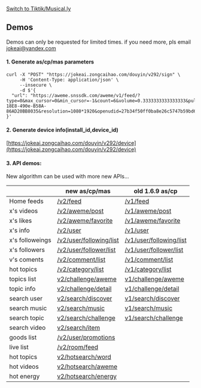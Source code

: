[Switch to Tiktik/Musical.ly](https://github.com/JokeAI/Sign-Tiktok)

## Demos
Demos can only be requested for limited times. if you need more, pls email jokeai@yandex.com

#### 1. Generate as/cp/mas parameters
```
curl -X "POST" "https://jokeai.zongcaihao.com/douyin/v292/sign" \
     -H 'Content-Type: application/json' \
     --insecure \
     -d $'{
  "url": "https://aweme.snssdk.com/aweme/v1/feed/?type=0&max_cursor=0&min_cursor=-1&count=6&volume=0.3333333333333333&pull_type=2&need_relieve_aweme=0&filter_warn=0&req_from&is_cold_start=0&js_sdk_version=1.2.2&app_type=normal&manifest_version_code=321&_rticket=1541682949911&ac=wifi&device_id=59121099964&iid=50416179430&os_version=8.1.0&channel=gray_3306&version_code=330&device_type=ONEPLUS%20A5000&language=zh&vid=C2DD3A72-18E8-490e-B58A-86AD20BB8035&resolution=1080*1920&openudid=27b34f50ff0ba8e26c5747b59bd6d160fbdff384&update_version_code=3216&app_name=aweme&version_name=3.3.0&os_api=27&device_brand=OnePlus&ssmix=a&device_platform=android&dpi=420&aid=1128"
}'
```

#### 2. Generate device info(install_id,device_id)
[https://jokeai.zongcaihao.com/douyin/v292/device](https://jokeai.zongcaihao.com/douyin/v292/device)

#### 3. API demos:

New algorithm can be used with more new APIs... 

| |  new as/cp/mas  | old 1.6.9 as/cp |
| ------------- | ------------- | ------------- |
| Home feeds  | [/v2/feed](https://jokeai.zongcaihao.com/douyin/v292/feed)  | [/v1/feed](https://jokeai.zongcaihao.com/douyin/v169/feed)  |
| x's videos  | [/v2/aweme/post](https://jokeai.zongcaihao.com/douyin/v292/aweme/post?user_id=83774364341&max_cursor=0&count=20)  | [/v1/aweme/post](https://jokeai.zongcaihao.com/douyin/v169/aweme/post?user_id=83774364341&max_cursor=0&count=20)  |
| x's likes  | [/v2/aweme/favorite](https://jokeai.zongcaihao.com/douyin/v292/aweme/favorite?user_id=83774364341&max_cursor=0&count=20)  | [/v1/aweme/favorite](https://jokeai.zongcaihao.com/douyin/v169/aweme/favorite?user_id=83774364341&max_cursor=0&count=20)  |
| x's info  | [/v2/user](https://jokeai.zongcaihao.com/douyin/v292/user?user_id=83774364341)  | [/v1/user](https://jokeai.zongcaihao.com/douyin/v169/user?user_id=83774364341)|
| x's followeings  | [/v2/user/following/list](https://jokeai.zongcaihao.com/douyin/v292/user/following/list?user_id=83774364341&max_time=1541202996)  | [/v1/user/following/list](https://jokeai.zongcaihao.com/douyin/v169/user/following/list?user_id=83774364341&max_time=1541202996)  |
| x's followers  | [/v2/user/follower/list](https://jokeai.zongcaihao.com/douyin/v292/user/follower/list?user_id=83774364341&max_time=1541473941)  | [/v1/user/follower/list](https://jokeai.zongcaihao.com/douyin/v169/user/follower/list?user_id=83774364341&max_time=1541473941)  |
| v's coments  | [/v2/comment/list](https://jokeai.zongcaihao.com/douyin/v292/comment/list?aweme_id=6615981222587796743&cursor=0)  | [/v1/comment/list](https://jokeai.zongcaihao.com/douyin/v169/comment/list?aweme_id=6615981222587796743&cursor=0)  |
| hot topics | [/v2/category/list](https://jokeai.zongcaihao.com/douyin/v292/category/list?cursor=0)  | [/v1/category/list](https://jokeai.zongcaihao.com/douyin/v169/category/list?cursor=0)   |
| topics list| [v2/challenge/aweme](https://jokeai.zongcaihao.com/douyin/v292/challenge/aweme?ch_id=1617915729448973&cursor=0)  | [v1/challenge/aweme](https://jokeai.zongcaihao.com/douyin/v169/challenge/aweme?ch_id=1617915729448973&cursor=0)   |
| topic info| [v2/challenge/detail](https://jokeai.zongcaihao.com/douyin/v292/challenge/detail?ch_id=1617915729448973)  | [v1/challenge/detail](https://jokeai.zongcaihao.com/douyin/v169/challenge/detail?ch_id=1617915729448973)   |
| search user| [v2/search/discover](https://jokeai.zongcaihao.com/douyin/v292/search/discover?keyword=lucas&cursor=0)  | [v1/search/discover](https://jokeai.zongcaihao.com/douyin/v169/search/discover?keyword=lucas&cursor=0) |
| search music| [v2/search/music](https://jokeai.zongcaihao.com/douyin/v292/search/music?keyword=lucas&cursor=0)  | [v1/search/music](https://jokeai.zongcaihao.com/douyin/v169/search/music?keyword=lucas&cursor=0) |
| search topic| [v2/search/challenge](https://jokeai.zongcaihao.com/douyin/v292/search/challenge?keyword=lucas&cursor=0)  | [v1/search/challenge](https://jokeai.zongcaihao.com/douyin/v169/search/challenge?keyword=lucas&cursor=0) |
| search video| [v2/search/item](https://jokeai.zongcaihao.com/douyin/v292/search/item?keyword=lucas&cursor=0)  |   |
| goods list  | [/v2/user/promotions](https://jokeai.zongcaihao.com/douyin/v292/user/promotions?user_id=93712507975&cursor=0)  |   |
| live list  | [/v2/room/feed](https://jokeai.zongcaihao.com/douyin/v292/room/feed?cursor=0)  |   |
| hot topics | [v2/hotsearch/word](https://jokeai.zongcaihao.com/douyin/v292/hotsearch/word)  |   |
| hot videos| [v2/hotsearch/aweme](https://jokeai.zongcaihao.com/douyin/v292/hotsearch/aweme)  |   |
| hot energy| [v2/hotsearch/energy](https://jokeai.zongcaihao.com/douyin/v292/hotsearch/energy)  |   |



